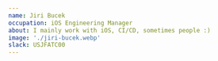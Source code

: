 ```yaml
---
name: Jiri Bucek
occupation: iOS Engineering Manager
about: I mainly work with iOS, CI/CD, sometimes people :)
image: './jiri-bucek.webp'
slack: USJFATC00
---
```

